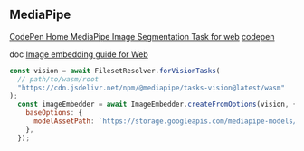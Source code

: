 ## MediaPipe

[CodePen Home MediaPipe Image Segmentation Task for web](https://codepen.io/mediapipe-preview/pen/xxJNjbN) [codepen](https://codepen.io/JacobHsu/pen/mdvNMjy?editors=1010)


doc [Image embedding guide for Web](https://developers.google.com/mediapipe/solutions/vision/image_embedder/web_js)
```js
const vision = await FilesetResolver.forVisionTasks(
  // path/to/wasm/root
  "https://cdn.jsdelivr.net/npm/@mediapipe/tasks-vision@latest/wasm"
);
  const imageEmbedder = await ImageEmbedder.createFromOptions(vision, {
    baseOptions: {
      modelAssetPath: `https://storage.googleapis.com/mediapipe-models/image_embedder/mobilenet_v3_small/float32/1/mobilenet_v3_small.tflite`
    },
  });
```
